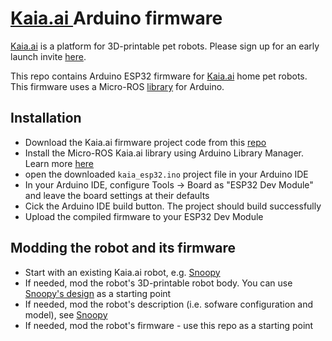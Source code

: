# [Kaia.ai ](https://kaia.ai) Arduino firmware

[Kaia.ai](https://kaiaai) is a platform for 3D-printable pet robots. Please sign up for an early launch invite [here](https://remake.ai).

This repo contains Arduino ESP32 firmware for [Kaia.ai](https://kaia.ai) home pet robots.
This firmware uses a Micro-ROS [library](https://github.com/kaiaai/micro_ros_arduino_kaia) for Arduino.

## Installation
- Download the Kaia.ai firmware project code from this [repo](https://github.com/kaiaai/arduino_fw)
- Install the Micro-ROS Kaia.ai library using Arduino Library Manager. Learn more [here](https://github.com/kaiaai/micro_ros_arduino_kaia)
- open the downloaded `kaia_esp32.ino` project file in your Arduino IDE
- In your Arduino IDE, configure Tools -> Board as "ESP32 Dev Module" and leave the board settings at their defaults
- Cick the Arduino IDE build button. The project should build successfully
- Upload the compiled firmware to your ESP32 Dev Module

## Modding the robot and its firmware
- Start with an existing Kaia.ai robot, e.g. [Snoopy](https://github.com/kaiaai/kaia_descriptions/)
- If needed, mod the robot's 3D-printable robot body. You can use [Snoopy's design](https://github.com/kaiaai/3D_printables/) as a starting point
- If needed, mod the robot's description (i.e. sofware configuration and model), see [Snoopy](https://github.com/kaiaai/kaia_descriptions/)
- If needed, mod the robot's firmware - use this repo as a starting point
